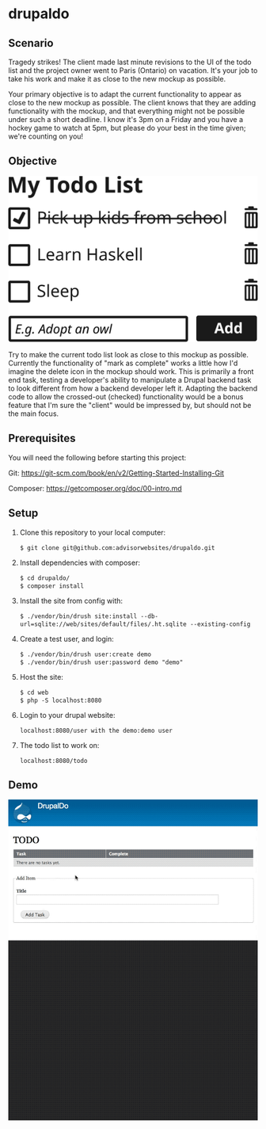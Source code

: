 # drupaldo

## Scenario

Tragedy strikes! The client made last minute revisions to the UI of the todo list and the project owner went to Paris (Ontario) on vacation. It's your job to take his work and make it as close to the new mockup as possible.

Your primary objective is to adapt the current functionality to appear as close to the new mockup as possible. The client knows that they are adding functionality with the mockup, and that everything might not be possible under such a short deadline. I know it's 3pm on a Friday and you have a hockey game to watch at 5pm, but please do your best in the time given; we're counting on you!

## Objective

![Objective](docs/todo_list.svg)

Try to make the current todo list look as close to this mockup as possible. Currently the functionality of "mark as complete" works a little how I'd imagine the delete icon in the mockup should work. This is primarily a front end task, testing a developer's ability to manipulate a Drupal backend task to look different from how a backend developer left it. Adapting the backend code to allow the crossed-out (checked) functionality would be a bonus feature that I'm sure the "client" would be impressed by, but should not be the main focus.

## Prerequisites
You will need the following before starting this project:

Git:
  https://git-scm.com/book/en/v2/Getting-Started-Installing-Git
  
Composer:
  https://getcomposer.org/doc/00-intro.md

## Setup

1. Clone this repository to your local computer:
    ```
    $ git clone git@github.com:advisorwebsites/drupaldo.git
    ```
2. Install dependencies with composer:
    ```
    $ cd drupaldo/
    $ composer install
    ```
3. Install the site from config with:

    ```
    $ ./vendor/bin/drush site:install --db-url=sqlite://web/sites/default/files/.ht.sqlite --existing-config
    ```

4. Create a test user, and login:

    ```
    $ ./vendor/bin/drush user:create demo
    $ ./vendor/bin/drush user:password demo "demo"
    ```

5. Host the site:

    ```
    $ cd web
    $ php -S localhost:8080
    ```

6. Login to your drupal website:

    ```
    localhost:8080/user with the demo:demo user
    ```


7. The todo list to work on:

    ```
    localhost:8080/todo
    ```
    
## Demo
![Watch the video](docs/drupaldo-demo.gif)

